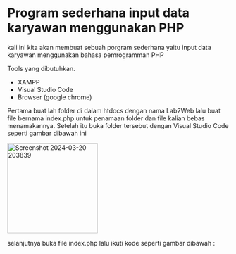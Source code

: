 # Program sederhana input data karyawan menggunakan PHP

kali ini kita akan membuat sebuah porgram sederhana yaitu input data karyawan menggunakan bahasa pemrogramman PHP

Tools yang dibutuhkan.

- XAMPP
- Visual Studio Code
- Browser (google chrome)

Pertama buat lah folder di dalam htdocs dengan nama Lab2Web lalu buat file bernama index.php untuk penamaan folder dan file kalian bebas menamakannya. Setelah itu buka folder tersebut dengan Visual Studio Code seperti gambar dibawah ini

<img width="205" alt="Screenshot 2024-03-20 203839" src="https://github.com/riskahidayahputri/Lab2Web/assets/115815582/d9378b75-fcf7-483c-a892-c8bf23bf1614">


selanjutnya buka file index.php lalu ikuti kode seperti gambar dibawah :

